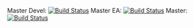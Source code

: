 Master Devel: [![Build Status](https://travis-ci.org/ucgmsim/seistech_psha_frontend.svg?branch=master_devel)](https://travis-ci.org/ucgmsim/seistech_psha_frontend)
Master EA: [![Build Status](https://travis-ci.org/ucgmsim/seistech_psha_frontend.svg?branch=master_ea)](https://travis-ci.org/ucgmsim/seistech_psha_frontend)
Master: [![Build Status](https://travis-ci.org/ucgmsim/seistech_psha_frontend.svg?branch=master)](https://travis-ci.org/ucgmsim/seistech_psha_frontend)
